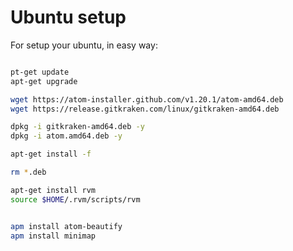 # Ubuntu setup
For setup your ubuntu, in easy way:

```bash

pt-get update
apt-get upgrade

wget https://atom-installer.github.com/v1.20.1/atom-amd64.deb
wget https://release.gitkraken.com/linux/gitkraken-amd64.deb

dpkg -i gitkraken-amd64.deb -y
dpkg -i atom.amd64.deb -y

apt-get install -f

rm *.deb

apt-get install rvm
source $HOME/.rvm/scripts/rvm


apm install atom-beautify
apm install minimap

```
